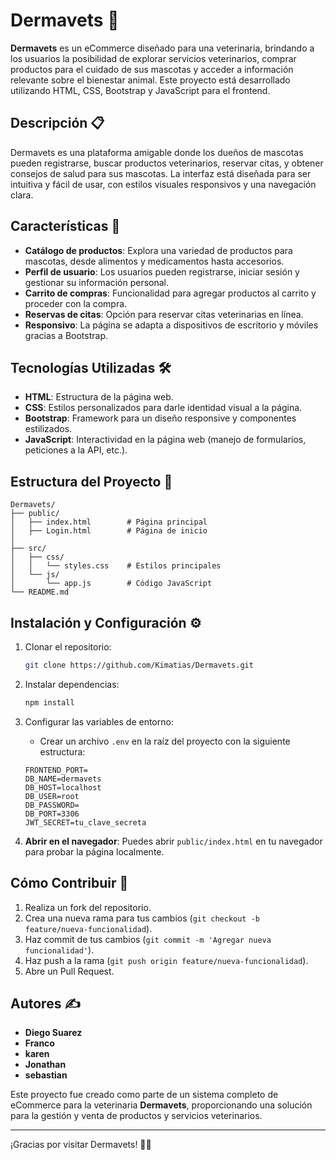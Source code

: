 
# Dermavets 🐾

**Dermavets** es un eCommerce diseñado para una veterinaria, brindando a los usuarios la posibilidad de explorar servicios veterinarios, comprar productos para el cuidado de sus mascotas y acceder a información relevante sobre el bienestar animal. Este proyecto está desarrollado utilizando HTML, CSS, Bootstrap y JavaScript para el frontend.

## Descripción 📋

Dermavets es una plataforma amigable donde los dueños de mascotas pueden registrarse, buscar productos veterinarios, reservar citas, y obtener consejos de salud para sus mascotas. La interfaz está diseñada para ser intuitiva y fácil de usar, con estilos visuales responsivos y una navegación clara.

## Características 🚀

- **Catálogo de productos**: Explora una variedad de productos para mascotas, desde alimentos y medicamentos hasta accesorios.
- **Perfil de usuario**: Los usuarios pueden registrarse, iniciar sesión y gestionar su información personal.
- **Carrito de compras**: Funcionalidad para agregar productos al carrito y proceder con la compra.
- **Reservas de citas**: Opción para reservar citas veterinarias en línea.
- **Responsivo**: La página se adapta a dispositivos de escritorio y móviles gracias a Bootstrap.
  
## Tecnologías Utilizadas 🛠️

- **HTML**: Estructura de la página web.
- **CSS**: Estilos personalizados para darle identidad visual a la página.
- **Bootstrap**: Framework para un diseño responsive y componentes estilizados.
- **JavaScript**: Interactividad en la página web (manejo de formularios, peticiones a la API, etc.).

## Estructura del Proyecto 📂

```
Dermavets/
├── public/
│   ├── index.html        # Página principal
│   ├── Login.html        # Página de inicio
│ 
├── src/
│   ├── css/
│   │   └── styles.css    # Estilos principales
│   └── js/
│       └── app.js        # Código JavaScript
└── README.md
```

## Instalación y Configuración ⚙️

1. Clonar el repositorio:

   ```bash
   git clone https://github.com/Kimatias/Dermavets.git
   ```

2. Instalar dependencias:

   ```bash
   npm install
   ```

3. Configurar las variables de entorno:

   - Crear un archivo `.env` en la raíz del proyecto con la siguiente estructura:

   ```plaintext
   FRONTEND_PORT=
   DB_NAME=dermavets
   DB_HOST=localhost
   DB_USER=root
   DB_PASSWORD=
   DB_PORT=3306
   JWT_SECRET=tu_clave_secreta
   ```


2. **Abrir en el navegador**: Puedes abrir `public/index.html` en tu navegador para probar la página localmente.

## Cómo Contribuir 🤝

1. Realiza un fork del repositorio.
2. Crea una nueva rama para tus cambios (`git checkout -b feature/nueva-funcionalidad`).
3. Haz commit de tus cambios (`git commit -m 'Agregar nueva funcionalidad'`).
4. Haz push a la rama (`git push origin feature/nueva-funcionalidad`).
5. Abre un Pull Request.

## Autores ✍️

- **Diego Suarez**
- **Franco**
- **karen**
- **Jonathan**
- **sebastian**



Este proyecto fue creado como parte de un sistema completo de eCommerce para la veterinaria **Dermavets**, proporcionando una solución para la gestión y venta de productos y servicios veterinarios.

---

¡Gracias por visitar Dermavets! 🐶🐱
